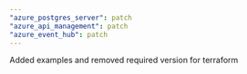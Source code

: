 ```yaml
---
"azure_postgres_server": patch
"azure_api_management": patch
"azure_event_hub": patch
---
```


Added examples and removed required version for terraform
